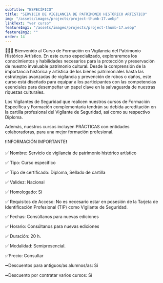 ```yaml
---
subTitle: "ESPECÍFICO" 
title: "SERVICIO DE VIGILANCIA DE PATRIMONIO HISTÓRICO ARTÍSTICO"
img: "/assets/images/projects/project-thumb-17.webp"
linkText: "ver curso"
featureImg1: "/assets/images/projects/project-thumb-17.webp"
featureImg2: ""
order: 14
---
```

👮‍♂️👮 Bienvenido al Curso de Formación en Vigilancia del Patrimonio Histórico Artístico. En este curso especializado, 
exploraremos los conocimientos y habilidades necesarios para la protección y preservación de nuestro invaluable 
patrimonio cultural. Desde la comprensión de la importancia histórica y artística de los bienes patrimoniales hasta las 
estrategias avanzadas de vigilancia y prevención de robos o daños, este curso está diseñado para equipar a los 
participantes con las competencias esenciales para desempeñar un papel clave en la salvaguarda de nuestras riquezas 
culturales.

Los Vigilantes de Seguridad que realicen nuestros cursos de Formación Específica y Formación complementaria tendrán su debida acreditación en la cartilla profesional del Vigilante de Seguridad, así como su respectivo Diploma. 

Además, nuestros cursos incluyen PRÁCTICAS con entidades colaboradoras, para una mejor formación profesional.

❗️INFORMACIÓN IMPORTANTE❗️

✅ Nombre: Servicio de vigilancia de patrimonio histórico artístico

✅ Tipo: Curso específico

✅ Tipo de certificado: Diploma, Sellado de cartilla

✅ Validez: Nacional

✅ Homologado: Si

✅ Requisitos de Acceso: No es necesario estar en posesión de la Tarjeta de Identificación Profesional (TIP) como Vigilante de Seguridad.

✅ Fechas: Consúltanos para nuevas ediciones

✅ Horario: Consúltanos para nuevas ediciones

✅ Duración: 20 h.

✅ Modalidad: Semipresencial.

✅Precio: Consultar

➖Descuentos para antiguos/as alumnos/as: Si

➖Descuento por contratar varios cursos: Sí